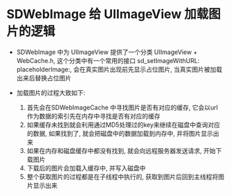 # SDWebImage 给 UIImageView 加载图片的逻辑

* SDWebImage 中为 UIImageView 提供了一个分类 UIImageView + WebCache.h, 这个分类中有一个常用的接口 sd_setImageWithURL: placeholderImage:, 会在真实图片出现前先显示占位图片, 当真实图片被加载出来后替换占位图片

* 加载图片的过程大致如下:

    1. 首先会在SDWebImageCache 中寻找图片是否有对应的缓存, 它会以url 作为数据的索引先在内存中寻找是否有对应的缓存
    2. 如果缓存未找到就会利用通过MD5处理过的key来继续在磁盘中查询对应的数据, 如果找到了, 就会把磁盘中的数据加载到内存中, 并将图片显示出来
    3. 如果在内存和磁盘缓存中都没有找到, 就会向远程服务器发送请求, 开始下载图片
    4. 下载后的图片会加载入缓存中, 并写入磁盘中
    5. 整个获取图片的过程都是在子线程中执行的, 获取到图片后回到主线程将图片显示出来
    